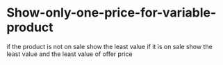# Show-only-one-price-for-variable-product
if the product is not on sale show the least value if it is on sale show the least value and the least value of offer price
